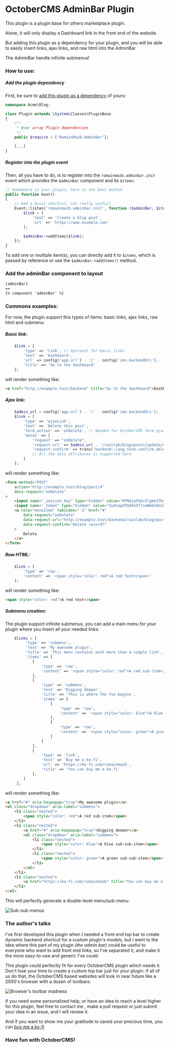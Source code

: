 # OctoberCMS AdminBar Plugin

This plugin is a plugin base for others marketplace plugin.

Alone, it will only display a Dashboard link in the front end of the website.

But adding this plugin as a dependency for your plugin, and you will be able to
easily insert links, ajax links, and raw html into the AdminBar.

The AdminBar handle infinite submenus!

### How to use:
##### Add the plugin dependency
First, be sure to [add this plugin as a dependency](https://octobercms.com/docs/plugin/registration#dependency-definitions) of yours:
```php
namespace Acme\Blog;

class Plugin extends \System\Classes\PluginBase
{
    /**
     * @var array Plugin dependencies
     */
    public $require = ['RomainMazB.AdminBar'];

    [...]
}
```
##### Register into the plugin event
Then, all you have to do, is to register into the `romainmazb.adminbar.init` event
which provides the `$adminBar` component and its `$items`:
```php
// Somewhere in your plugin, here in the boot method
public function boot()
{
    // Add a basic shortcut, not really usefull
    Event::listen('romainmazb.adminbar.init', function ($adminBar, $items) {
        $link = [
            'text' => 'Create a blog post',
            'url' => 'https://www.example.com'
        ];

        $adminBar->addItems($link);
    });
}
```
To add one or multiple item(s), you can directly add it to `$items`, which is passed by reference
or use the `$adminBar->addItems()` method.

### Add the adminBar component to layout
```html
[adminBar]
==
{% component 'adminBar' %}
```
### Commons examples:
For now, the plugin support this types of items: basic links, ajax links, raw html and submenu
##### Basic link:
```php
    $link = [
        'type' => 'link', // Optional for basic links
        'text' => 'Dashboard',
        'url' => config('app.url') . '/' . config('cms.backendUri'),
        'title' => 'Go to the dashboard'
    ];
```
will render something like:
```html
<a href="http://example.test/backend" title="Go to the dashboard">Dashboard</a>
```
##### Ajax link:
```php
    $admin_url = config('app.url') . '/' . config('cms.backendUri');
    $link = [
        'type' => 'ajaxLink',
        'text' => 'Delete this post',
        'form_action' => 'onDelete', // Needed for OctoberCMS form_ajax() render method
        'datas' => [
            'request' => "onDelete",
            'request-url' => $admin_url . '/rainlab/blog/posts/update/4',
            'request-confirm' => trans('backend::lang.form.confirm_delete'),
            // All the data attributes is supported here
        ]
    ];
```
will render something like:
```html
<form method="POST"
    action="http://example.test/blog/post/4"
    data-request="onDelete"
>
    <input name="_session_key" type="hidden" value="6PNdjeFQdv3lgbm2TbvSntAikGbm4jh78sVbgGw3">
    <input name="_token" type="hidden" value="VyXnapUTb8XS5T7zwWAbIdUikL9LSv97UhhGL7dW">
    <a role="menuitem" tabindex="-1" href="#"
        data-request="onDelete"
        data-request-url="http://example.test/backend/rainlab/blog/posts/update/4"
        data-request-confirm="Delete record?"
    >
        Delete
    </a>
</form>
```
##### Raw HTML:
```php
    $link = [
        'type' => 'raw',
        'content' => '<span style="color: red">A red text</span>'
    ];
```
will render something like:
```html
<span style="color: red">A red text</span>
```

##### Submenu creation:
The plugin support infinite submenus, you can add a main menu for your plugin
where you insert all your needed links:
```php
    $links = [
         'type' => 'submenu',
         'text' => 'My awesome plugin',
         'title' => 'This menu contains much more than a simple link',
         'items' => [
            [
                'type' => 'raw',
                'content' => '<span style="color: red">A red sub-item</span>'
            ],
            [
                'type' => 'submenu',
                'text' => 'Digging deeper',
                'title' => 'This is where the fun begins',
                'items' => [
                    [
                        'type' => 'raw',
                        'content' => '<span style="color: blue">A blue sub-sub-item</span>'
                    ],
                    [
                        'type' => 'raw',
                        'content' => '<span style="color: green">A green sub-sub-item</span>'
                    ]
                ]
            ],
            [
                'type' => 'link',
                'text' => 'Buy me a ko-fi',
                'url' => 'https://ko-fi.com/romainmazb',
                'title' => 'You can buy me a ko-fi'
            ],
        ]
     ];
```
will render something like:
```html
<a href="#" aria-haspopup="true">My awesome plugin</a>
<ul class="dropdown" aria-label="submenu">
    <li class="nested">
        <span style="color: red">A red sub-item</span>
    </li>
    <li class="nested">
        <a href="#" aria-haspopup="true">Digging deeper</a>
        <ul class="dropdown" aria-label="submenu">
            <li class="nested">
                <span style="color: blue">A blue sub-sub-item</span>
            </li>
            <li class="nested">
                <span style="color: green">A green sub-sub-item</span>
            </li>
        </ul>
    </li>
    <li class="nested">
        <a href="https://ko-fi.com/romainmazb" title="You can buy me a ko-fi">Buy me a ko-fi</a>
    </li>
</ul>

```
This will perfectly generate a double-level menu/sub-menu:

![Sub-sub-menus](https://raw.githubusercontent.com/RomainMazB/octobercms-adminbar/master/git-images/Capture%20d%E2%80%99%C3%A9cran%20de%202020-05-22%2001-15-48.png)

### The author's talks
I've first developed this plugin when I needed a front end top bar to create dynamic backend shortcut for a custom plugin's models,
but I went to the idea where this part of my plugin _(the admin bar)_ could be useful to everyone who want to add front end links,
so I've separated it, and make it the more easy-to-use and generic I've could.

This plugin could perfectly fit for every OctoberCMS plugin which needs it. Don't lose your
time to create a custom top bar just for your plugin: if all of us do that, the OctoberCMS
based websites will look in near future like a 2000's browser with a dozen of toolbars:

![Browser's toolbar madness](https://github.com/RomainMazB/octobercms-adminbar/blob/master/git-images/toolbar_madness.jpg?raw=true)

If you need some personalized help, or have an idea to reach a level higher for this plugin, feel free to contact me
, make a pull request or just submit your idea in an issue, and I will review it.

And if you want to show me your gratitude to saved your precious time, you can [buy me a ko-fi](https://ko-fi.com/romainmazb)

### Have fun with OctoberCMS!
